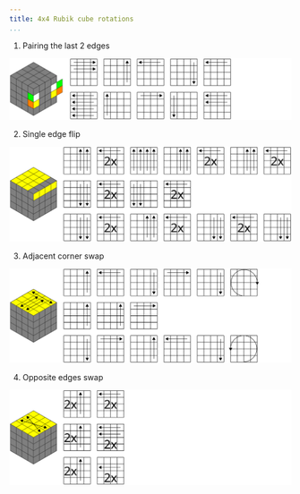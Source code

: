 ```yaml
---
title: 4x4 Rubik cube rotations
...
```


1. Pairing the last 2 edges

![](../4x4-mini/01-edge-pair-last2.svg)

2. Single edge flip

![](../4x4-mini/02-single-edge-flip.svg)

3. Adjacent corner swap

![](../4x4-mini/03-adjacent-corner-swap-1.svg)

4. Opposite edges swap

![](../4x4-mini/04-adjacent-corner-swap-2.svg)
